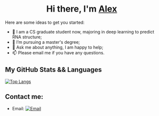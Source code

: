 <h1 align="center">Hi there, I'm <a href="https://www.blackcater.win/" target="_blank">Alex</a> </h1>


Here are some ideas to get you started:

- 🔭 I am a CS graduate student now, majoring in deep learning to predict RNA structure;
- 💼 I’m pursuing a master's degree;
- 💬 Ask me about anything, I am happy to help;
- 📫 Please email me if you have any questions.


<h2>My GitHub Stats && Languages</h2>

[![Top Langs](https://github-readme-stats.vercel.app/api/top-langs/?username=thenicealex&layout=donut)](https://github.com/anuraghazra/github-readme-stats)


<h2>Contact me:</h2>

- Email: [![Email](https://img.shields.io/badge/-D14836?style=flat-square&logo=gmail&logoColor=white)](mailto:lifukun2022@qq.com)
